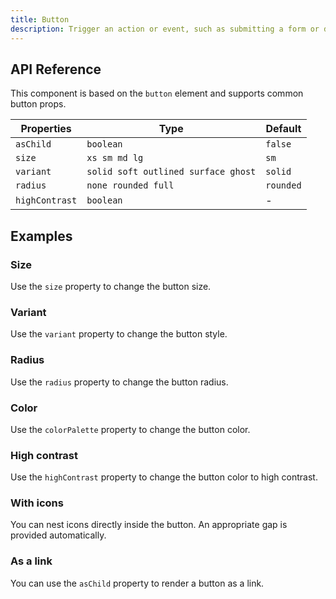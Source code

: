 ```yaml
---
title: Button
description: Trigger an action or event, such as submitting a form or displaying a dialog.
---
```


## API Reference

This component is based on the `button` element and supports common button props.

| Properties     | Type                                | Default   |
| -------------- | ----------------------------------- | --------- |
| `asChild`      | `boolean`                           | `false`   |
| `size`         | `xs sm md lg`                       | `sm`      |
| `variant`      | `solid soft outlined surface ghost` | `solid`   |
| `radius`       | `none rounded full`                 | `rounded` |
| `highContrast` | `boolean`                           | -         |

## Examples

### Size

Use the `size` property to change the button size.

### Variant

Use the `variant` property to change the button style.

### Radius

Use the `radius` property to change the button radius.

### Color

Use the `colorPalette` property to change the button color.

### High contrast

Use the `highContrast` property to change the button color to high contrast.

### With icons

You can nest icons directly inside the button. An appropriate gap is provided automatically.

### As a link

You can use the `asChild` property to render a button as a link.
